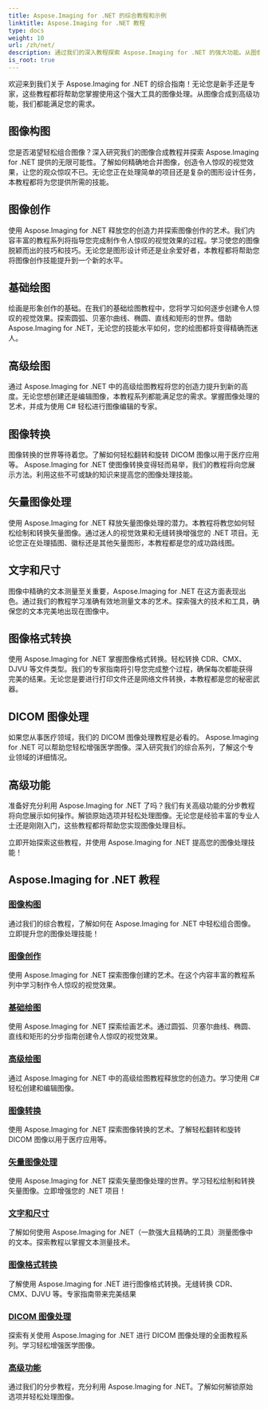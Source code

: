 ```yaml
---
title: Aspose.Imaging for .NET 的综合教程和示例
linktitle: Aspose.Imaging for .NET 教程
type: docs
weight: 10
url: /zh/net/
description: 通过我们的深入教程探索 Aspose.Imaging for .NET 的强大功能。从图像合成到高级功能，增强您的技能并提升您的图像处理水平。
is_root: true
---
```


欢迎来到我们关于 Aspose.Imaging for .NET 的综合指南！无论您是新手还是专家，这些教程都将帮助您掌握使用这个强大工具的图像处理。从图像合成到高级功能，我们都能满足您的需求。

## 图像构图

您是否渴望轻松组合图像？深入研究我们的图像合成教程并探索 Aspose.Imaging for .NET 提供的无限可能性。了解如何精确地合并图像，创造令人惊叹的视觉效果，让您的观众惊叹不已。无论您正在处理简单的项目还是复杂的图形设计任务，本教程都将为您提供所需的技能。

## 图像创作

使用 Aspose.Imaging for .NET 释放您的创造力并探索图像创作的艺术。我们内容丰富的教程系列将指导您完成制作令人惊叹的视觉效果的过程。学习使您的图像脱颖而出的技巧和技巧。无论您是图形设计师还是业余爱好者，本教程都将帮助您将图像创作技能提升到一个新的水平。

## 基础绘图

绘画是形象创作的基础。在我们的基础绘图教程中，您将学习如何逐步创建令人惊叹的视觉效果。探索圆弧、贝塞尔曲线、椭圆、直线和矩形的世界。借助 Aspose.Imaging for .NET，无论您的技能水平如何，您的绘图都将变得精确而迷人。

## 高级绘图

通过 Aspose.Imaging for .NET 中的高级绘图教程将您的创造力提升到新的高度。无论您想创建还是编辑图像，本教程系列都能满足您的需求。掌握图像处理的艺术，并成为使用 C# 轻松进行图像编辑的专家。

## 图像转换

图像转换的世界等待着您。了解如何轻松翻转和旋转 DICOM 图像以用于医疗应用等。 Aspose.Imaging for .NET 使图像转换变得轻而易举，我们的教程将向您展示方法。利用这些不可或缺的知识来提高您的图像处理技能。

## 矢量图像处理

使用 Aspose.Imaging for .NET 释放矢量图像处理的潜力。本教程将教您如何轻松绘制和转换矢量图像。通过迷人的视觉效果和无缝转换增强您的 .NET 项目。无论您正在处理插图、徽标还是其他矢量图形，本教程都是您的成功路线图。

## 文字和尺寸

图像中精确的文本测量至关重要，Aspose.Imaging for .NET 在这方面表现出色。通过我们的教程学习准确有效地测量文本的艺术。探索强大的技术和工具，确保您的文本完美地出现在图像中。

## 图像格式转换

使用 Aspose.Imaging for .NET 掌握图像格式转换。轻松转换 CDR、CMX、DJVU 等文件类型。我们的专家指南将引导您完成整个过程，确保每次都能获得完美的结果。无论您是要进行打印文件还是网络文件转换，本教程都是您的秘密武器。

## DICOM 图像处理

如果您从事医疗领域，我们的 DICOM 图像处理教程是必看的。 Aspose.Imaging for .NET 可以帮助您轻松增强医学图像。深入研究我们的综合系列，了解这个专业领域的详细情况。

## 高级功能

准备好充分利用 Aspose.Imaging for .NET 了吗？我们有关高级功能的分步教程将向您展示如何操作。解锁原始选项并轻松处理图像。无论您是经验丰富的专业人士还是刚刚入门，这些教程都将帮助您实现图像处理目标。

立即开始探索这些教程，并使用 Aspose.Imaging for .NET 提高您的图像处理技能！
## Aspose.Imaging for .NET 教程
### [图像构图](./image-composition/)
通过我们的综合教程，了解如何在 Aspose.Imaging for .NET 中轻松组合图像。立即提升您的图像处理技能！
### [图像创作](./image-creation/)
使用 Aspose.Imaging for .NET 探索图像创建的艺术。在这个内容丰富的教程系列中学习制作令人惊叹的视觉效果。
### [基础绘图](./basic-drawing/)
使用 Aspose.Imaging for .NET 探索绘画艺术。通过圆弧、贝塞尔曲线、椭圆、直线和矩形的分步指南创建令人惊叹的视觉效果。
### [高级绘图](./advanced-drawing/)
通过 Aspose.Imaging for .NET 中的高级绘图教程释放您的创造力。学习使用 C# 轻松创建和编辑图像。
### [图像转换](./image-transformation/)
使用 Aspose.Imaging for .NET 探索图像转换的艺术。了解轻松翻转和旋转 DICOM 图像以用于医疗应用等。
### [矢量图像处理](./vector-image-processing/)
使用 Aspose.Imaging for .NET 探索矢量图像处理的世界。学习轻松绘制和转换矢量图像。立即增强您的 .NET 项目！
### [文字和尺寸](./text-and-measurements/)
了解如何使用 Aspose.Imaging for .NET（一款强大且精确的工具）测量图像中的文本。探索教程以掌握文本测量技术。
### [图像格式转换](./image-format-conversion/)
了解使用 Aspose.Imaging for .NET 进行图像格式转换。无缝转换 CDR、CMX、DJVU 等。专家指南带来完美结果
### [DICOM 图像处理](./dicom-image-processing/)
探索有关使用 Aspose.Imaging for .NET 进行 DICOM 图像处理的全面教程系列。学习轻松增强医学图像。
### [高级功能](./advanced-features/)
通过我们的分步教程，充分利用 Aspose.Imaging for .NET。了解如何解锁原始选项并轻松处理图像。